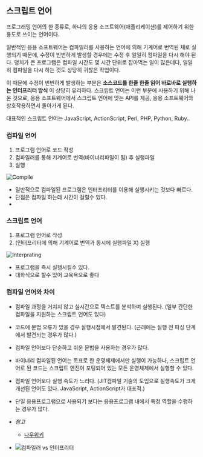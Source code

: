 ## 스크립트 언어

프로그래밍 언어의 한 종류로, 하나의 응용 소프트웨어(애플리케이션)를 제어하기 위한 용도로 쓰이는 언어이다. 

일반적인 응용 소프트웨어는 컴파일러를 사용하는 언어에 의해 기계어로 번역된 채로 실행되기 때문에, 수정이 빈번하게 발생할 경우에는 수정 후 일일히 컴파일을 다시 해야 된다. 덩치가 큰 프로그램은 컴파일 시간도 몇 시간 단위로 잡아먹는 일이 많은데다, 일일히 컴파일을 다시 하는 것도 상당히 귀찮은 작업이다. 

이 때문에 수정이 빈번하게 발생하는 부분은 **소스코드를 한줄 한줄 읽어 바로바로 실행하는 인터프리터 방식** 이 상당히 유리하다. 스크립트 언어는 이런 부분에 사용하기 위해 나온 것으로, 응용 소프트웨어에서 스크립트 언어에 맞는 API를 제공, 응용 소프트웨어와 상호작용하면서 돌아가게 된다.

대표적인 스크립트 언어는 JavaScript, ActionScript, Perl, PHP, Python, Ruby..

### 컴파일 언어
1. 프로그램 언어로 코드 작성
2. 컴파일러를 통해 기계어로 번역(바이너리파일이 됨) 후 실행파일
3. 실행

![Compile](http://cfile5.uf.tistory.com/image/132BF5464DDA11A00A4728)

* 일반적으로 컴파일된 프로그램은 인터프리터를 이용해 실행시키는 것보다 빠르다.
* 단점은 컴파일 하는데 시간이 걸릴수 있다.
* 
### 스크립트 언어
1. 프로그램 언어로 작성
2. (인터프리터에 의해 기계어로 번역과 동시에 실행파일 X) 실행

![Interprating](http://cfile1.uf.tistory.com/image/1423C0464DDA11E5209560)

* 프로그램을 즉시 실행시킬수 있다.
* 대화식으로 할수 있어 교육욕으로 좋다


### 컴파일 언어와 차이
* 컴파일 과정을 거치지 않고 실시간으로 텍스트를 분석하며 실행된다. (일부 간단한 컴파일을 지원하는 스크립트 언어도 있다)
* 코드에 문법 오류가 있을 경우 실행시점에서 발견된다. (근래에는 실행 전 파싱 단계에서 발견되는 경우가 많다.)
* 컴파일 언어보다 단순하고 쉬운 문법을 사용하는 경우가 많다.
* 바이너리 컴파일된 언어는 목표로 한 운영체제에서만 실행이 가능하나, 스크립트 언어로 된 코드는 스크립트 엔진이 포팅되어 있는 모든 운영체제에서 실행할 수 있다.
* 컴파일 언어보다 실행 속도가 느리다. (JIT컴파일 기술의 도입으로 실행속도가 크게 개선된 언어도 있다. JavaScript, ActionScript가 대표적.)
* 단일 응용프로그램으로 사용되기 보다는 응용프로그램 내에서 특정 역할을 수행하는 경우가 많다.


* *참고*
  * [나무위키](https://namu.wiki/w/%EC%8A%A4%ED%81%AC%EB%A6%BD%ED%8A%B8%20%EC%96%B8%EC%96%B4)

* ![컴파일러 vs 인터프리터](http://1.bp.blogspot.com/-EAW06C1nJpI/Ux63vTnHSMI/AAAAAAAAAJ4/YFVybmZZq8Q/s1600/3.jpg) 
  
